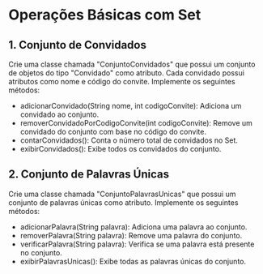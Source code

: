 # Operações Básicas com Set

## 1. Conjunto de Convidados

Crie uma classe chamada "ConjuntoConvidados" que possui um conjunto de objetos do tipo "Convidado" como atributo. Cada convidado possui atributos como nome e código do convite. Implemente os seguintes métodos:

* adicionarConvidado(String nome, int codigoConvite): Adiciona um convidado ao conjunto.
* removerConvidadoPorCodigoConvite(int codigoConvite): Remove um convidado do conjunto com base no código do convite.
* contarConvidados(): Conta o número total de convidados no Set.
* exibirConvidados(): Exibe todos os convidados do conjunto.

## 2. Conjunto de Palavras Únicas

Crie uma classe chamada "ConjuntoPalavrasUnicas" que possui um conjunto de palavras únicas como atributo. Implemente os seguintes métodos:

* adicionarPalavra(String palavra): Adiciona uma palavra ao conjunto.
* removerPalavra(String palavra): Remove uma palavra do conjunto.
* verificarPalavra(String palavra): Verifica se uma palavra está presente no conjunto.
* exibirPalavrasUnicas(): Exibe todas as palavras únicas do conjunto.